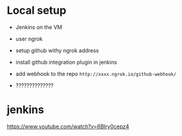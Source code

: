 # Local setup

- Jenkins on the VM
- user ngrok
- setup github withy ngrok address

- install github integration plugin in jenkins
- add webhook to the repo `http://xxxx.ngrok.io/github-webhook/`
- ??????????????

# jenkins

https://www.youtube.com/watch?v=6BIry0cepz4
